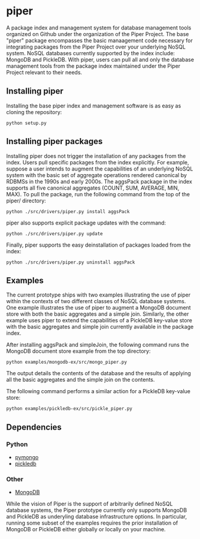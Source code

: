 # piper
A package index and management system for database management tools organized on Github under the organization of the Piper Project. The base "piper" package encompasses the basic manaagement code necessary for integrating packages from the Piper Project over your underlying NoSQL system. NoSQL databases currently supported by the index include: MongoDB and PickleDB. With piper, users can pull all and only the database management tools from the package index maintained under the Piper Project relevant to their needs.

## Installing piper
Installing the base piper index and management software is as easy as cloning the repository:
```
python setup.py
```

## Installing piper packages
Installing piper does not trigger the installation of any packages from the index. Users pull specific packages from the index explicitly. For example, suppose a user intends to augment the capabilities of an underlying NoSQL system with the basic set of aggregate operations rendered canonical by RDBMSs in the 1990s and early 2000s. The aggsPack package in the index supports all five canonical aggregates (COUNT, SUM, AVERAGE, MIN, MAX). To pull the package, run the following command from the top of the piper/ directory:
```
python ./src/drivers/piper.py install aggsPack
```

piper also supports explicit package updates with the command:
```
python ./src/drivers/piper.py update
```

Finally, piper supports the easy deinstallation of packages loaded from the index:
```
python ./src/drivers/piper.py uninstall aggsPack
```

## Examples
The current prototype ships with two examples illustrating the use of piper within the contexts of two different classes of NoSQL database systems. One example illustrates the use of piper to augment a MongoDB document store with both the basic aggregates and a simple join. Similarly, the other example uses piper to extend the capabilities of a PickleDB key-value store with the basic aggregates and simple join currently available in the package index.

After installing aggsPack and simpleJoin, the following command runs the MongoDB document store example from the top directory: 
```
python examples/mongodb-ex/src/mongo_piper.py
``` 
The output details the contents of the database and the results of applying all the basic aggregates and the simple join on the contents.

The following command performs a similar action for a PickleDB key-value store:
```
python examples/pickledb-ex/src/pickle_piper.py 
``` 

## Dependencies

### Python
* [pymongo](https://api.mongodb.com/python/2.7.2/installation.html)
* [pickledb](https://pythonhosted.org/pickleDB/)

### Other
* [MongoDB](https://docs.mongodb.com/manual/installation/)

While the vision of Piper is the support of arbitrarily defined NoSQL database systems, the Piper prototype currently only supports MongoDB and PickleDB as underyling database infrastructure options. In particular, running some subset of the examples requires the prior installation of MongoDB or PickleDB either globally or locally on your machine. 

